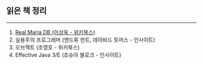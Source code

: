 ## 읽은 책 정리
- - -

1. [Real Maria DB (이성욱 - 위키북스)](https://github.com/Jrock30/read-book/tree/master/RealMariaDB/%EC%8B%A4%ED%96%89%EA%B3%84%ED%9A%8D)
2. 실용주의 프로그래머 (앤드류 헌트, 데이비드 토머스 - 인사이트)
3. 오브젝트 (조영호 - 위키북스)
4. Effective Java 3/E (조슈아 블로크 - 인사이트)
